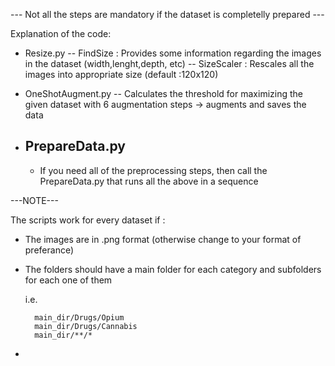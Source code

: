 --- Not all the steps are mandatory if the dataset is completelly prepared ---

Explanation of the code:
  - Resize.py
    -- FindSize   : Provides some information regarding the images in the dataset (width,lenght,depth, etc)
	-- SizeScaler : Rescales all the images into appropriate size (default :120x120)
    
    
  - OneShotAugment.py
    -- Calculates the threshold for maximizing the given dataset with 6 augmentation steps -> augments and saves the data
    
    
    
  - PrepareData.py
    --
    - If you need all of the preprocessing steps, then call the PrepareData.py that runs all the above in a sequence
    
    
---NOTE---

The scripts work for every dataset if :

  - The images are in .png format (otherwise change to your format of preferance)
  - The folders should have a main folder for each category and subfolders for each one of them
  
      i.e. 
      
          main_dir/Drugs/Opium
          main_dir/Drugs/Cannabis
          main_dir/**/*
  -
